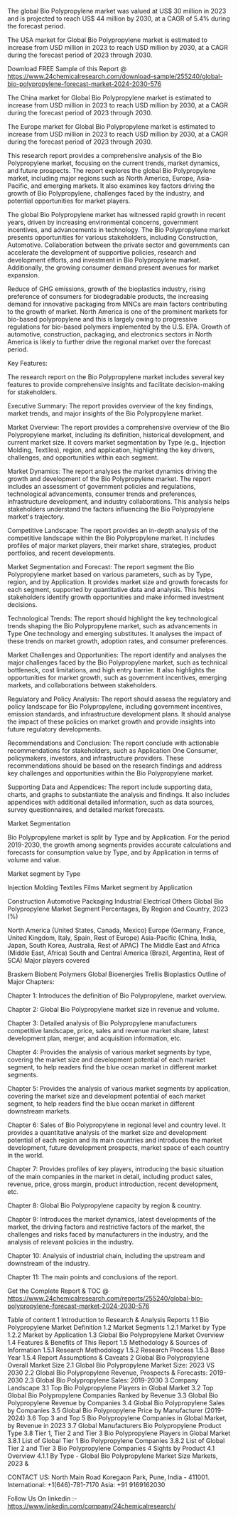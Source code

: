 The global Bio Polypropylene market was valued at US$ 30 million in 2023 and is projected to reach US$ 44 million by 2030, at a CAGR of 5.4% during the forecast period.

The USA market for Global Bio Polypropylene market is estimated to increase from USD million in 2023 to reach USD million by 2030, at a CAGR during the forecast period of 2023 through 2030.

Download FREE Sample of this Report @ https://www.24chemicalresearch.com/download-sample/255240/global-bio-polypropylene-forecast-market-2024-2030-576

The China market for Global Bio Polypropylene market is estimated to increase from USD million in 2023 to reach USD million by 2030, at a CAGR during the forecast period of 2023 through 2030.

The Europe market for Global Bio Polypropylene market is estimated to increase from USD million in 2023 to reach USD million by 2030, at a CAGR during the forecast period of 2023 through 2030.

This research report provides a comprehensive analysis of the Bio Polypropylene market, focusing on the current trends, market dynamics, and future prospects. The report explores the global Bio Polypropylene market, including major regions such as North America, Europe, Asia-Pacific, and emerging markets. It also examines key factors driving the growth of Bio Polypropylene, challenges faced by the industry, and potential opportunities for market players.

The global Bio Polypropylene market has witnessed rapid growth in recent years, driven by increasing environmental concerns, government incentives, and advancements in technology. The Bio Polypropylene market presents opportunities for various stakeholders, including Construction, Automotive. Collaboration between the private sector and governments can accelerate the development of supportive policies, research and development efforts, and investment in Bio Polypropylene market. Additionally, the growing consumer demand present avenues for market expansion.

Reduce of GHG emissions, growth of the bioplastics industry, rising preference of consumers for biodegradable products, the increasing demand for innovative packaging from MNCs are main factors contributing to the growth of market. North America is one of the prominent markets for bio-based polypropylene and this is largely owing to progressive regulations for bio-based polymers implemented by the U.S. EPA. Growth of automotive, construction, packaging, and electronics sectors in North America is likely to further drive the regional market over the forecast period.

Key Features:

The research report on the Bio Polypropylene market includes several key features to provide comprehensive insights and facilitate decision-making for stakeholders.

Executive Summary: The report provides overview of the key findings, market trends, and major insights of the Bio Polypropylene market.

Market Overview: The report provides a comprehensive overview of the Bio Polypropylene market, including its definition, historical development, and current market size. It covers market segmentation by Type (e.g., Injection Molding, Textiles), region, and application, highlighting the key drivers, challenges, and opportunities within each segment.

Market Dynamics: The report analyses the market dynamics driving the growth and development of the Bio Polypropylene market. The report includes an assessment of government policies and regulations, technological advancements, consumer trends and preferences, infrastructure development, and industry collaborations. This analysis helps stakeholders understand the factors influencing the Bio Polypropylene market's trajectory.

Competitive Landscape: The report provides an in-depth analysis of the competitive landscape within the Bio Polypropylene market. It includes profiles of major market players, their market share, strategies, product portfolios, and recent developments.

Market Segmentation and Forecast: The report segment the Bio Polypropylene market based on various parameters, such as by Type, region, and by Application. It provides market size and growth forecasts for each segment, supported by quantitative data and analysis. This helps stakeholders identify growth opportunities and make informed investment decisions.

Technological Trends: The report should highlight the key technological trends shaping the Bio Polypropylene market, such as advancements in Type One technology and emerging substitutes. It analyses the impact of these trends on market growth, adoption rates, and consumer preferences.

Market Challenges and Opportunities: The report identify and analyses the major challenges faced by the Bio Polypropylene market, such as technical bottleneck, cost limitations, and high entry barrier. It also highlights the opportunities for market growth, such as government incentives, emerging markets, and collaborations between stakeholders.

Regulatory and Policy Analysis: The report should assess the regulatory and policy landscape for Bio Polypropylene, including government incentives, emission standards, and infrastructure development plans. It should analyse the impact of these policies on market growth and provide insights into future regulatory developments.

Recommendations and Conclusion: The report conclude with actionable recommendations for stakeholders, such as Application One Consumer, policymakers, investors, and infrastructure providers. These recommendations should be based on the research findings and address key challenges and opportunities within the Bio Polypropylene market.

Supporting Data and Appendices: The report include supporting data, charts, and graphs to substantiate the analysis and findings. It also includes appendices with additional detailed information, such as data sources, survey questionnaires, and detailed market forecasts.

Market Segmentation

Bio Polypropylene market is split by Type and by Application. For the period 2019-2030, the growth among segments provides accurate calculations and forecasts for consumption value by Type, and by Application in terms of volume and value.

Market segment by Type

Injection Molding
Textiles
Films
Market segment by Application

Construction
Automotive
Packaging
Industrial
Electrical
Others
Global Bio Polypropylene Market Segment Percentages, By Region and Country, 2023 (%)

North America (United States, Canada, Mexico)
Europe (Germany, France, United Kingdom, Italy, Spain, Rest of Europe)
Asia-Pacific (China, India, Japan, South Korea, Australia, Rest of APAC)
The Middle East and Africa (Middle East, Africa)
South and Central America (Brazil, Argentina, Rest of SCA)
Major players covered

Braskem
Biobent Polymers
Global Bioenergies
Trellis Bioplastics
Outline of Major Chapters:

Chapter 1: Introduces the definition of Bio Polypropylene, market overview.

Chapter 2: Global Bio Polypropylene market size in revenue and volume.

Chapter 3: Detailed analysis of Bio Polypropylene manufacturers competitive landscape, price, sales and revenue market share, latest development plan, merger, and acquisition information, etc.

Chapter 4: Provides the analysis of various market segments by type, covering the market size and development potential of each market segment, to help readers find the blue ocean market in different market segments.

Chapter 5: Provides the analysis of various market segments by application, covering the market size and development potential of each market segment, to help readers find the blue ocean market in different downstream markets.

Chapter 6: Sales of Bio Polypropylene in regional level and country level. It provides a quantitative analysis of the market size and development potential of each region and its main countries and introduces the market development, future development prospects, market space of each country in the world.

Chapter 7: Provides profiles of key players, introducing the basic situation of the main companies in the market in detail, including product sales, revenue, price, gross margin, product introduction, recent development, etc.

Chapter 8: Global Bio Polypropylene capacity by region & country.

Chapter 9: Introduces the market dynamics, latest developments of the market, the driving factors and restrictive factors of the market, the challenges and risks faced by manufacturers in the industry, and the analysis of relevant policies in the industry.

Chapter 10: Analysis of industrial chain, including the upstream and downstream of the industry.

Chapter 11: The main points and conclusions of the report.

Get the Complete Report & TOC @ https://www.24chemicalresearch.com/reports/255240/global-bio-polypropylene-forecast-market-2024-2030-576

Table of content
1 Introduction to Research & Analysis Reports
1.1 Bio Polypropylene Market Definition
1.2 Market Segments
1.2.1 Market by Type
1.2.2 Market by Application
1.3 Global Bio Polypropylene Market Overview
1.4 Features & Benefits of This Report
1.5 Methodology & Sources of Information
1.5.1 Research Methodology
1.5.2 Research Process
1.5.3 Base Year
1.5.4 Report Assumptions & Caveats
2 Global Bio Polypropylene Overall Market Size
2.1 Global Bio Polypropylene Market Size: 2023 VS 2030
2.2 Global Bio Polypropylene Revenue, Prospects & Forecasts: 2019-2030
2.3 Global Bio Polypropylene Sales: 2019-2030
3 Company Landscape
3.1 Top Bio Polypropylene Players in Global Market
3.2 Top Global Bio Polypropylene Companies Ranked by Revenue
3.3 Global Bio Polypropylene Revenue by Companies
3.4 Global Bio Polypropylene Sales by Companies
3.5 Global Bio Polypropylene Price by Manufacturer (2019-2024)
3.6 Top 3 and Top 5 Bio Polypropylene Companies in Global Market, by Revenue in 2023
3.7 Global Manufacturers Bio Polypropylene Product Type
3.8 Tier 1, Tier 2 and Tier 3 Bio Polypropylene Players in Global Market
3.8.1 List of Global Tier 1 Bio Polypropylene Companies
3.8.2 List of Global Tier 2 and Tier 3 Bio Polypropylene Companies
4 Sights by Product
4.1 Overview
4.1.1 By Type - Global Bio Polypropylene Market Size Markets, 2023 &

CONTACT US:
North Main Road Koregaon Park, Pune, India - 411001.
International: +1(646)-781-7170
Asia: +91 9169162030

Follow Us On linkedin :- https://www.linkedin.com/company/24chemicalresearch/
